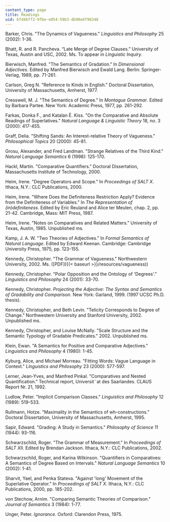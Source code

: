 ```yaml
---
content_type: page
title: Readings
uid: 6fd4bff2-9fbe-e054-59b3-db98e6f96348
---
```


Barker, Chris. "The Dynamics of Vagueness." _Linguistics and Philosophy_ 25 (2002): 1-36.

Bhatt, R. and R. Pancheva. “Late Merge of Degree Clauses.” University of Texas, Austin and USC, 2002. Ms. To appear in _Linguistic Inquiry_.

Bierwisch, Manfred. "The Semantics of Gradation." In _Dimensional Adjectives_. Edited by Manfred Bierwisch and Ewald Lang. Berlin: Springer-Verlag, 1989, pp. 71-261.

Carlson, Greg N. "Reference to Kinds in English." Doctoral Dissertation, University of Massachusetts, Amherst, 1977.

Cresswell, M. J. "The Semantics of Degree." In _Montague Grammar_. Edited by Barbara Partee. New York: Academic Press, 1977, pp. 261-292.

Farkas, Donka F., and Katalan È. Kiss. "On the Comparative and Absolute Readings of Superlatives." _Natural Language & Linguistic Theory_ 18, no. 3 (2000): 417-455.

Graff, Delia. "Shifting Sands: An Interest-relative Theory of Vagueness." _Philosophical Topics_ 20 (2000): 45-81.

Grosu, Alexander, and Fred Landman. "Strange Relatives of the Third Kind." _Natural Language Semantics_ 6 (1998): 125-170.

Hackl, Martin. "Comparative Quantifiers." Doctoral Dissertation, Massachusetts Institute of Technology, 2000.

Heim, Irene. "Degree Operators and Scope." In _Proceedings of SALT X_. Ithaca, N.Y.: CLC Publications, 2000.

Heim, Irene. "Where Does the Definiteness Restriction Apply? Evidence from the Definiteness of Variables." In _The Representation of (in)definiteness_. Edited by Eric Reuland and Alice ter Meulen, chap. 2, pp. 21-42. Cambridge, Mass: MIT Press, 1987.

Heim, Irene. "Notes on Comparatives and Related Matters." University of Texas, Austin, 1985. Unpublished ms.

Kamp, J. A. W. "Two Theories of Adjectives." In _Formal Semantics of Natural Language_. Edited by Edward Keenan. Cambridge: Cambridge University Press, 1975, pp. 123-155.

Kennedy, Christopher. "The Grammar of Vagueness." Northwestern University, 2002. Ms. ([PDF]({{< baseurl >}}/resources/vagueness))

Kennedy, Christopher. "Polar Opposition and the Ontology of 'Degrees'." _Linguistics and Philosophy_ 24 (2001): 33-70.

Kennedy, Christopher. _Projecting the Adjective: The Syntax and Semantics of Gradability and Comparison_. New York: Garland, 1999. (1997 UCSC Ph.D. thesis).

Kennedy, Christopher, and Beth Levin. "Telicity Corresponds to Degree of Change." Northwestern University and Stanford University, 2002. Unpublished ms.

Kennedy, Christopher, and Louise McNally. "Scale Structure and the Semantic Typology of Gradable Predicates." 2002. Unpublished ms.

Klein, Ewan. "A Semantics for Positive and Comparative Adjectives." _Linguistics and Philosophy_ 4 (1980): 1-45.

Kyburg, Alice, and Michael Morreau. "Fitting Words: Vague Language in Context." _Linguistics and Philosophy_ 23 (2000): 577-597.

Lerner, Jean-Yves, and Manfred Pinkal. "Comparatives and Nested Quantification." Technical report, Universit¨at des Saarlandes. CLAUS Report Nr. 21, 1992.

Ludlow, Peter. "Implicit Comparison Classes." _Linguistics and Philosophy_ 12 (1989): 519-533.

Rullmann, Hotze. "Maximality in the Semantics of wh-constructions." Doctoral Dissertation, University of Massachusetts, Amherst, 1995.

Sapir, Edward. "Grading: A Study in Semantics." _Philosophy of Science_ 11 (1944): 93-116.

Schwarzschild, Roger. "The Grammar of Measurement." In _Proceedings of SALT XII_. Edited by Brendan Jackson. Ithaca, N.Y.: CLC Publications, 2002.

Schwarzschild, Roger, and Karina Wilkinson. "Quantifiers in Comparatives: A Semantics of Degree Based on Intervals." _Natural Language Semantics_ 10 (2002): 1-41.

Sharvit, Yael, and Penka Stateva. "Against 'long' Movement of the Superlative Operator." In _Proceedings of SALT X_. Ithaca, N.Y.: CLC Publications, 2000, pp. 185-202.

von Stechow, Arnim. "Comparing Semantic Theories of Comparison." _Journal of Semantics_ 3 (1984): 1-77.

Unger, Peter. _Ignorance_. Oxford: Clarendon Press, 1975.